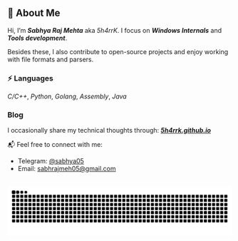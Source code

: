 ## 💫 About Me

Hi, I’m ***Sabhya Raj Mehta*** aka *5h4rrK*. I focus on ***Windows Internals*** and ***Tools development***.

Besides these, I also contribute to open-source projects and enjoy working with file formats and parsers. 

### ⚡     Languages
*C/C++*, *Python*, *Golang*, *Assembly*, *Java*

### Blog
I occasionally share my technical thoughts through: [***5h4rrk.github.io***](https://5h4rrk.github.io/posts/)

📬 Feel free to connect with me:  
- Telegram: [@sabhya05](https://t.me/sabhya05)  
- Email: [sabhrajmeh05@gmail.com](mailto:sabhrajmeh05@gmail.com)

<br/>

<img src="https://raw.githubusercontent.com/5h4rrK/5h4rrK/output/snake.svg" alt="Snake animation" />
